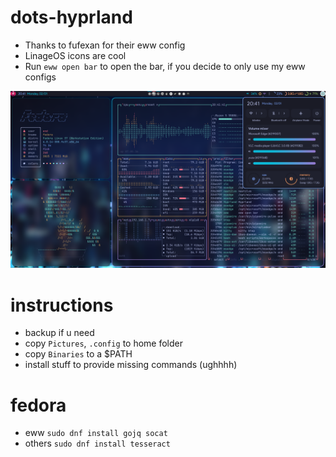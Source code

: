 # dots-hyprland
 - Thanks to fufexan for their eww config
 - LinageOS icons are cool
 - Run `eww open bar` to open the bar, if you decide to only use my eww configs

 ![dots-hyprland](./screenshot-1.png)

# instructions
 - backup if u need
 - copy `Pictures`, `.config` to home folder
 - copy `Binaries` to a $PATH
 - install stuff to provide missing commands (ughhhh)

# fedora
 - eww
 `sudo dnf install gojq socat`
 - others
 `sudo dnf install tesseract`
